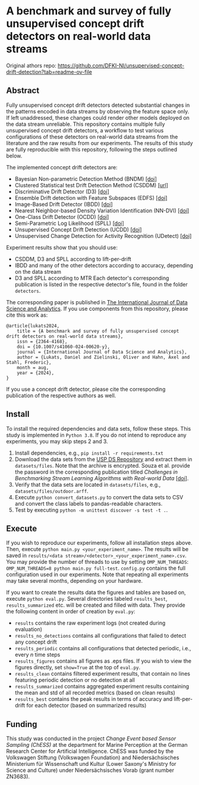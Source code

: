 # A benchmark and survey of fully unsupervised concept drift detectors on real-world data streams

Original athors repo: https://github.com/DFKI-NI/unsupervised-concept-drift-detection?tab=readme-ov-file

## Abstract
Fully unsupervised concept drift detectors detected substantial changes in the patterns encoded in data streams by
observing the feature space only.
If left unaddressed, these changes could render other models deployed on the data stream unreliable.
This repository contains multiple fully unsupervised concept drift detectors, a workflow to test various
configurations of these detectors on real-world data streams from the literature and the raw results from our 
experiments.
The results of this study are fully reproducible with this repository, following the steps outlined
below.

The implemented concept drift detectors are:
- Bayesian Non-parametric Detection Method (BNDM) [[doi]](https://doi.org/10.1145/3420034)
- Clustered Statistical test Drift Detection Method (CSDDM) [[url]](https://jit.ndhu.edu.tw/article/view/2504)
- Discriminative Drift Detector (D3) [[doi]](https://doi.org/10.1145/3357384.3358144)
- Ensemble Drift detection with Feature Subspaces (EDFS) [[doi]](https://doi.org/10.1109/DSAA.2019.00047)
- Image-Based Drift Detector (IBDD) [[doi]](https://doi.org/10.1109/BigData50022.2020.9377880)
- Nearest Neighbor-based Density Variation Identification (NN-DVI) [[doi]](https://doi.org/10.1016/j.patcog.2017.11.009)
- One-Class Drift Detector (OCDD) [[doi]](https://doi.org/10.1145/3357384.3358144)
- Semi-Parametric Log Likelihood (SPLL) [[doi]](https://doi.org/10.1109/TKDE.2011.226)
- Unsupervised Concept Drift Detection (UCDD) [[doi]](https://doi.org/10.1142/9789811223334_0017)
- Unsupervised Change Detection for Activity Recognition (UDetect) [[doi]](https://doi.org/10.1108/IJPCC-03-2017-0027)

Experiment results show that you should use:
- CSDDM, D3 and SPLL according to lift-per-drift
- IBDD and many of the other detectors according to accuracy, depending on the data stream
- D3 and SPLL according to MTR
Each detector's corresponding publication is listed in the respective detector's file, found in the folder `detectors`.

The corresponding paper is published in [The International Journal of Data Science and Analytics](https://link.springer.com/article/10.1007/s41060-024-00620-y). 
If you use components from this repository, please cite this work as:
```
@article{lukats2024,
	title = {A benchmark and survey of fully unsupervised concept drift detectors on real-world data streams},
	issn = {2364-4168},
	doi = {10.1007/s41060-024-00620-y},
	journal = {International Journal of Data Science and Analytics},
	author = {Lukats, Daniel and Zielinski, Oliver and Hahn, Axel and Stahl, Frederic},
	month = aug,
	year = {2024},
}
```
If you use a concept drift detector, please cite the corresponding publication of the respective authors as well.

## Install
To install the required dependencies and data sets, follow these steps.
This study is implemented in `Python 3.8`.
If you do not intend to reproduce any experiments, you may skip steps 2 and 3.
1. Install dependencies, e.g., `pip install -r requirements.txt`
2. Download the data sets from the [USP DS Repository](https://sites.google.com/view/uspdsrepository) and extract them in `datasets/files`. Note that the archive is encrypted. Souza et al. provide the password in the corresponding publication titled _Challenges in Benchmarking Stream Learning Algorithms with Real-world Data_ [[doi]](https://doi.org/10.1007/s10618-020-00698-5).
3. Verify that the data sets are located in `datasets/files`, e.g., `datasets/files/outdoor.arff`.
4. Execute `python convert_datasets.py` to convert the data sets to CSV and convert the class labels to pandas-readable characters.
5. Test by executing `python -m unittest discover -s test -t .`.

## Execute
If you wish to reproduce our experiments, follow all installation steps above. 
Then, execute `python main.py <your_experiment_name>`. 
The results will be saved in `results/<data stream>/<detector>_<your_experiment_name>.csv`.
You may provide the number of threads to use by setting `OMP_NUM_THREADS`: `OMP_NUM_THREADS=8 python main.py full-test`.
`config.py` contains the full configuration used in our experiments.
Note that repeating all experiments may take several months, depending on your hardware.

If you want to create the results data the figures and tables are based on, execute `python eval.py`.
Several directories labeled `results_best`, `results_summarized` etc. will be created and filled with data.
They provide the following content in order of creation by `eval.py`:
- `results` contains the raw experiment logs (not created during evaluation)
- `results_no_detections` contains all configurations that failed to detect any concept drift
- `results_periodic` contains all configurations that detected periodic, i.e., every _n_ time steps
- `results_figures` contains all figures as .eps files. If you wish to view the figures directly, set `show=True` at the top of `eval.py`.
- `results_clean` contains filtered experiment results, that contain no lines featuring periodic detection or no detection at all
- `results_summarized` contains aggregated experiment results containing the mean and std of all recorded metrics (based on clean results)
- `results_best` contains the peak results in terms of accuracy and lift-per-drift for each detector (based on summarized results)

## Funding
This study was conducted in the project _Change Event based Sensor Sampling (ChESS)_ at the department for Marine Perception
at the German Research Center for Artificial Intelligence. ChESS was funded by the Volkswagen Stiftung (Volkswagen
Foundation) and Niedersächsisches Ministerium für Wissenschaft und Kultur (Lower Saxony's Ministry for Science and
Culture) under Niedersächsisches Vorab (grant number ZN3683).
